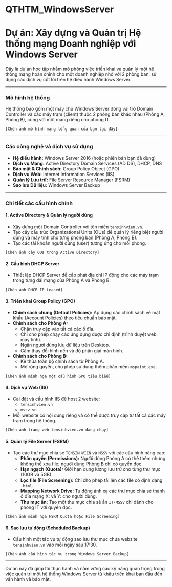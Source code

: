 # QTHTM_WindowsServer
# Dự án: Xây dựng và Quản trị Hệ thống mạng Doanh nghiệp với Windows Server

Đây là dự án học tập nhằm mô phỏng việc triển khai và quản lý một hệ thống mạng hoàn chỉnh cho một doanh nghiệp nhỏ với 2 phòng ban, sử dụng các dịch vụ cốt lõi trên hệ điều hành Windows Server.

---

### **Mô hình hệ thống**

Hệ thống bao gồm một máy chủ Windows Server đóng vai trò Domain Controller và các máy trạm (client) thuộc 2 phòng ban khác nhau (Phòng A, Phòng B), cùng với một mạng riêng cho phòng IT.

`[Chèn ảnh mô hình mạng tổng quan của bạn tại đây]`

---

### **Các công nghệ và dịch vụ sử dụng**

*   **Hệ điều hành:** Windows Server 2016 (hoặc phiên bản bạn đã dùng)
*   **Dịch vụ Mạng:** Active Directory Domain Services (AD DS), DHCP, DNS
*   **Bảo mật & Chính sách:** Group Policy Object (GPO)
*   **Dịch vụ Web:** Internet Information Services (IIS)
*   **Quản lý Lưu trữ:** File Server Resource Manager (FSRM)
*   **Sao lưu Dữ liệu:** Windows Server Backup

---

### **Chi tiết các cấu hình chính**

#### 1. Active Directory & Quản lý người dùng
*   Xây dựng một Domain Controller với tên miền `tensinhvien.vn`.
*   Tạo cây cấu trúc Organizational Units (OUs) để quản lý riêng biệt người dùng và máy tính cho từng phòng ban (Phòng A, Phòng B).
*   Tạo các tài khoản người dùng (user) tương ứng cho mỗi phòng.

`[Chèn ảnh cây OUs trong Active Directory]`

#### 2. Cấu hình DHCP Server
*   Thiết lập DHCP Server để cấp phát địa chỉ IP động cho các máy trạm trong từng dải mạng của Phòng A và Phòng B.

`[Chèn ảnh DHCP IP Leased]`

#### 3. Triển khai Group Policy (GPO)
*   **Chính sách chung (Default Policies):** Áp dụng các chính sách về mật khẩu (Account Policies) theo tiêu chuẩn bảo mật.
*   **Chính sách cho Phòng A:**
    *   Chặn truy cập vào tất cả các ổ đĩa.
    *   Chỉ cho phép chạy các ứng dụng được chỉ định (trình duyệt web, máy tính).
    *   Ngăn người dùng lưu dữ liệu trên Desktop.
    *   Cấm thay đổi hình nền và độ phân giải màn hình.
*   **Chính sách cho Phòng B:**
    *   Kế thừa toàn bộ chính sách từ Phòng A.
    *   Mở rộng quyền, cho phép sử dụng thêm phần mềm `mspaint.exe`.

`[Chèn ảnh minh họa một cấu hình GPO tiêu biểu]`

#### 4. Dịch vụ Web (IIS)
*   Cài đặt và cấu hình IIS để host 2 website:
    *   `tensinhvien.vn`
    *   `mssv.vn`
*   Mỗi website có nội dung riêng và có thể được truy cập từ tất cả các máy trạm trong hệ thống.

`[Chèn ảnh trang web tensinhvien.vn đang chạy]`

#### 5. Quản lý File Server (FSRM)
*   Tạo các thư mục chia sẻ `TENSINHVIEN` và `MSSV` với các cấu hình nâng cao:
    *   **Phân quyền (Permissions):** Người dùng Phòng A có thể thêm nhưng không thể xóa file; người dùng Phòng B chỉ có quyền đọc.
    *   **Hạn ngạch (Quota):** Giới hạn dung lượng lưu trữ cho từng thư mục (10GB và 5GB).
    *   **Lọc file (File Screening):** Chỉ cho phép tải lên các file có định dạng `.html`.
    *   **Mapping Network Drive:** Tự động ánh xạ các thư mục chia sẻ thành ổ đĩa mạng X: và Y: cho người dùng.
    *   **Thư mục ẩn:** Tạo một thư mục chia sẻ ẩn `IT-MSSV` chỉ dành cho phòng IT với quyền đọc.

`[Chèn ảnh minh họa FSRM Quota hoặc File Screening]`

#### 6. Sao lưu tự động (Scheduled Backup)
*   Cấu hình một tác vụ tự động sao lưu thư mục chứa website `tensinhvien.vn` vào mỗi ngày sau 17:30.

`[Chèn ảnh cấu hình tác vụ trong Windows Server Backup]`

---

Dự án này đã giúp tôi thực hành và nắm vững các kỹ năng quan trọng trong việc quản trị một hệ thống Windows Server từ khâu triển khai ban đầu đến vận hành và bảo mật.
